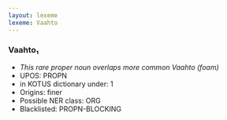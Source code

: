 ```yaml
---
layout: lexeme
lexeme: Vaahto
---
```


###  Vaahto₁

* _This rare proper noun overlaps more common *Vaahto* (foam)_
* UPOS:  PROPN
* in KOTUS dictionary under:  1
* Origins: finer 
* Possible NER class:  ORG
* Blacklisted:  PROPN-BLOCKING


